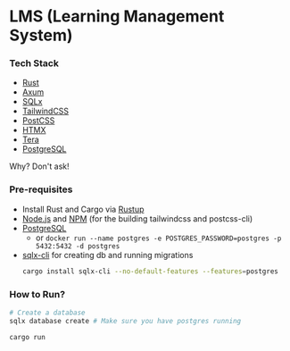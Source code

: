 # LMS (Learning Management System)

### Tech Stack
-   [Rust](https://www.rust-lang.org/)
-   [Axum](https://github.com/tokio-rs/axum)
-   [SQLx](https://github.com/launchbadge/sqlx)
-   [TailwindCSS](https://tailwindcss.com/)
-   [PostCSS](https://postcss.org/)
-   [HTMX](https://htmx.org/)
-   [Tera](https://github.com/Keats/tera)
-   [PostgreSQL](https://www.postgresql.org/)

Why? Don't ask!


### Pre-requisites

-   Install Rust and Cargo via [Rustup](https://rustup.rs/)
-   [Node.js](https://nodejs.org/en/download/) and [NPM](https://www.npmjs.com/get-npm) (for the building tailwindcss and postcss-cli)
-   [PostgreSQL](https://www.postgresql.org/download/)
    -   or `docker run --name postgres -e POSTGRES_PASSWORD=postgres -p 5432:5432 -d postgres`
-   [sqlx-cli](https://github.com/launchbadge/sqlx/tree/main/sqlx-cli) for creating db and running migrations
    ```bash
    cargo install sqlx-cli --no-default-features --features=postgres
    ```

### How to Run?
```bash
# Create a database
sqlx database create # Make sure you have postgres running

cargo run
```
